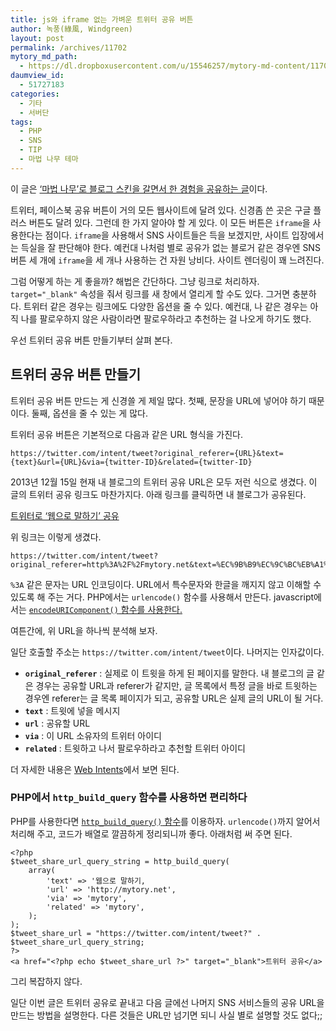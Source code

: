 ```yaml
---
title: js와 iframe 없는 가벼운 트위터 공유 버튼
author: 녹풍(綠風, Windgreen)
layout: post
permalink: /archives/11702
mytory_md_path:
  - https://dl.dropboxusercontent.com/u/15546257/mytory-md-content/11702-light-sns.md
daumview_id:
  - 51727183
categories:
  - 기타
  - 서버단
tags:
  - PHP
  - SNS
  - TIP
  - 마법 나무 테마
---
```

이 글은 [&#8216;마법 나무&#8217;로 블로그 스킨을 갈면서 한 경험을 공유하는 글][1]이다.

트위터, 페이스북 공유 버튼이 거의 모든 웹사이트에 달려 있다. 신경좀 쓴 곳은 구글 플러스 버튼도 달려 있다. 그런데 한 가지 알아야 할 게 있다. 이 모든 버튼은 `iframe`을 사용한다는 점이다. `iframe`을 사용해서 SNS 사이트들은 득을 보겠지만, 사이트 입장에서는 득실을 잘 판단해야 한다. 예컨대 나처럼 별로 공유가 없는 블로거 같은 경우엔 SNS 버튼 세 개에 `iframe`을 세 개나 사용하는 건 자원 낭비다. 사이트 렌더링이 꽤 느려진다.

그럼 어떻게 하는 게 좋을까? 해법은 간단하다. 그냥 링크로 처리하자. `target="_blank"` 속성을 줘서 링크를 새 창에서 열리게 할 수도 있다. 그거면 충분하다. 트위터 같은 경우는 링크에도 다양한 옵션을 줄 수 있다. 예컨대, 나 같은 경우는 아직 나를 팔로우하지 않은 사람이라면 팔로우하라고 추천하는 걸 나오게 하기도 했다.

우선 트위터 공유 버튼 만들기부터 살펴 본다.

## 트위터 공유 버튼 만들기

트위터 공유 버튼 만드는 게 신경쓸 게 제일 많다. 첫째, 문장을 URL에 넣어야 하기 때문이다. 둘째, 옵션을 줄 수 있는 게 많다.

트위터 공유 버튼은 기본적으로 다음과 같은 URL 형식을 가진다.

    https://twitter.com/intent/tweet?original_referer={URL}&text={text}&url={URL}&via={twitter-ID}&related={twitter-ID}
    

2013년 12월 15일 현재 내 블로그의 트위터 공유 URL은 모두 저런 식으로 생겼다. 이 글의 트위터 공유 링크도 마찬가지다. 아래 링크를 클릭하면 내 블로그가 공유된다.

[트위터로 &#8216;웹으로 말하기&#8217; 공유][2]

위 링크는 이렇게 생겼다.

    https://twitter.com/intent/tweet?original_referer=http%3A%2F%2Fmytory.net&text=%EC%9B%B9%EC%9C%BC%EB%A1%9C%20%EB%A7%90%ED%95%98%EA%B8%B0&url=http%3A%2F%2Fmytory.net&via=mytory&related=mytory
    

`%3A` 같은 문자는 URL 인코딩이다. URL에서 특수문자와 한글을 깨지지 않고 이해할 수 있도록 해 주는 거다. PHP에서는 `urlencode()` 함수를 사용해서 만든다. javascript에서는 [`encodeURIComponent()` 함수를 사용한다.][3]

여튼간에, 위 URL을 하나씩 분석해 보자.

일단 호출할 주소는 `https://twitter.com/intent/tweet`이다. 나머지는 인자값이다.

*   **`original_referer`** : 실제로 이 트윗을 하게 된 페이지를 말한다. 내 블로그의 글 같은 경우는 공유할 URL과 referer가 같지만, 글 목록에서 특정 글을 바로 트윗하는 경우엔 referer는 글 목록 페이지가 되고, 공유할 URL은 실제 글의 URL이 될 거다.
*   **`text`** : 트윗에 넣을 메시지
*   **`url`** : 공유할 URL
*   **`via`** : 이 URL 소유자의 트위터 아이디
*   **`related`** : 트윗하고 나서 팔로우하라고 추천할 트위터 아이디

더 자세한 내용은 [Web Intents][4]에서 보면 된다.

### PHP에서 `http_build_query` 함수를 사용하면 편리하다

PHP를 사용한다면 [`http_build_query()` 함수][5]를 이용하자. `urlencode()`까지 알어서 처리해 주고, 코드가 배열로 깔끔하게 정리되니까 좋다. 아래처럼 써 주면 된다.

    <?php
    $tweet_share_url_query_string = http_build_query(
        array(
            'text' => '웹으로 말하기,
            'url' => 'http://mytory.net',
            'via' => 'mytory',
            'related' => 'mytory',
        );
    );
    $tweet_share_url = "https://twitter.com/intent/tweet?" . $tweet_share_url_query_string;
    ?>
    <a href="<?php echo $tweet_share_url ?>" target="_blank">트위터 공유</a>
    

그리 복잡하지 않다.

일단 이번 글은 트위터 공유로 끝내고 다음 글에선 나머지 SNS 서비스들의 공유 URL을 만드는 방법을 설명한다. 다른 것들은 URL만 넘기면 되니 사실 별로 설명할 것도 없다;;

 [1]: http://mytory.net/?tag=%eb%a7%88%eb%b2%95-%eb%82%98%eb%ac%b4-%ed%85%8c%eb%a7%88
 [2]: https://twitter.com/intent/tweet?original_referer=http%3A%2F%2Fmytory.net&text=%EC%9B%B9%EC%9C%BC%EB%A1%9C%20%EB%A7%90%ED%95%98%EA%B8%B0&url=http%3A%2F%2Fmytory.net&via=mytory&related=mytory
 [3]: http://xkr.us/articles/javascript/encode-compare/
 [4]: https://dev.twitter.com/docs/intents
 [5]: http://www.php.net/http_build_query